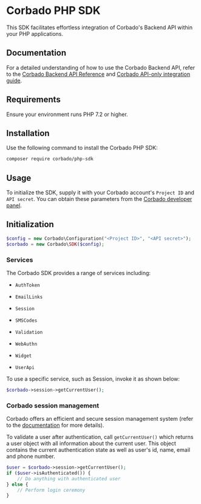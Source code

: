 # Corbado PHP SDK

This SDK facilitates effortless integration of Corbado's Backend API within your PHP applications.

## Documentation

For a detailed understanding of how to use the Corbado Backend API, refer to
the [Corbado Backend API Reference](https://api.corbado.com/docs/api/)
and [Corbado API-only integration guide](https://docs.corbado.com/integrations/api-only).

## Requirements

Ensure your environment runs PHP 7.2 or higher.

## Installation

Use the following command to install the Corbado PHP SDK:

```bash
composer require corbado/php-sdk
```

## Usage

To initialize the SDK, supply it with your Corbado account's ```Project ID``` and ```API secret```. You can obtain these
parameters from the [Corbado developer panel](https://app.corbado.com).

## Initialization

```PHP
$config = new Corbado\Configuration("<Project ID>", "<API secret>");
$corbado = new Corbado\SDK($config);
```

### Services

The Corbado SDK provides a range of services including:

- `AuthToken`
- `EmailLinks`
- `Session`
- `SMSCodes`
- `Validation`
- `WebAuthn`
- `Widget`

- `UserApi`

To use a specific service, such as Session, invoke it as shown below:

```PHP
$corbado->session->getCurrentUser();
```

### Corbado session management

Corbado offers an efficient and secure session management system (refer to
the [documentation](https://docs.corbado.com/overview/welcome) for more details).

To validate a user after authentication, call `getCurrentUser()` which returns a user object with
all information about the current user. This object contains the current authentication state as well as user's id,
name, email and phone number.

```PHP
$user = $corbado->session->getCurrentUser();
if ($user->isAuthenticated()) {
    // Do anything with authenticated user
} else {
    // Perform login ceremony
}
```
